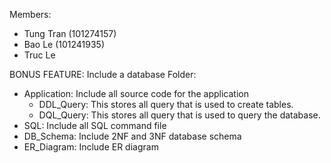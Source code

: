 Members: 
- Tung Tran (101274157)
- Bao Le (101241935)
- Truc Le 

BONUS FEATURE: Include a database 
Folder: 
- Application: Include all source code for the application 
    + DDL_Query: This stores all query that is used to create tables. 
    + DQL_Query: This stores all query that is used to query the database.
- SQL: Include all SQL command file
- DB_Schema: Include 2NF and 3NF database schema
- ER_Diagram: Include ER diagram

